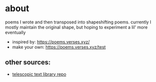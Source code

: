 # about
poems I wrote and then transposed into shapeshifting poems. currently I mostly maintain the original shape, but hoping to experiment a lil' more eventually

- inspired by: https://poems.verses.xyz/
- make your own: https://poems.verses.xyz/test
## other sources:
- [telescopic text library repo](https://github.com/jackyzha0/telescopic-text)